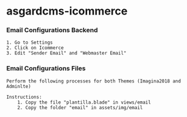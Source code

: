 # asgardcms-icommerce


### Email Configurations Backend

	1. Go to Settings
	2. Click on Icommerce
	3. Edit "Sender Email" and "Webmaster Email"


### Email Configurations Files

	Perform the following processes for both Themes (Imagina2018 and Adminlte)

	Instructions: 
		1. Copy the file "plantilla.blade" in views/email
		2. Copy the folder "email" in assets/img/email


